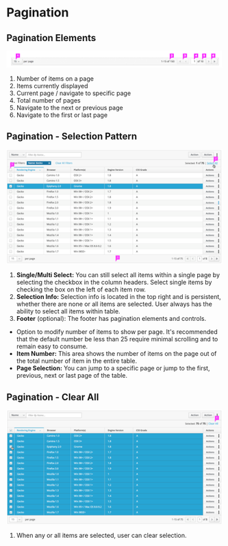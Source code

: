 # Pagination

## Pagination Elements

![paginationselect all](img/pagination_callouts.png)

1. Number of items on a page
2. Items currently displayed
3. Current page / navigate to specific page
4. Total number of pages
5. Navigate to the next or previous page
6. Navigate to the first or last page

## Pagination - Selection Pattern

![paginationselect all](img/pagination_design.png)

1. **Single/Multi Select:**  You can still select all items within a single page by selecting the checkbox in the column headers. Select single items by checking the box on the left of each item row.
2. **Selection Info:**  Selection info is located in the top right and is persistent, whether there are none or all items are selected.  User always has the ability to select all items within table.
3. **Footer** (optional):  The footer has pagination elements and controls.
  * Option to modify number of items to show per page. It's recommended that the default number be less than 25 require minimal scrolling and to remain easy to consume.
  * **Item Number:**  This area shows the number of items on the page out of the total number of item in the entire table.
  * **Page Selection:**  You can jump to a specific page or jump to the first, previous, next or last page of the table.

## Pagination - Clear All

![paginationclearall](img/pagination_design2.png)

1. When any or all items are selected, user can clear selection.
